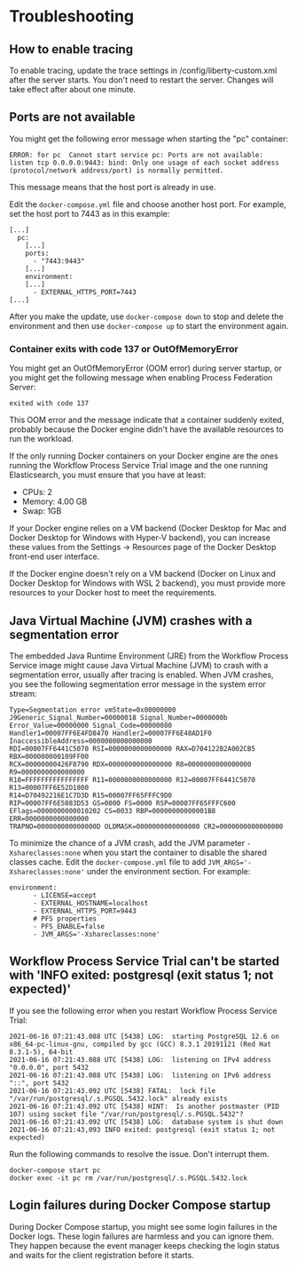 # Troubleshooting

## How to enable tracing

   To enable tracing, update the trace settings in <local workspace>/config/liberty-custom.xml after the server starts.  You don't need to restart the server. Changes will take effect after about one minute.

## Ports are not available

You might get the following error message when starting the "pc" container:

```
ERROR: for pc  Cannot start service pc: Ports are not available: listen tcp 0.0.0.0:9443: bind: Only one usage of each socket address (protocol/network address/port) is normally permitted.
```

This message means that the host port is already in use.

Edit the `docker-compose.yml` file and choose another host port. For example, set the host port to 7443 as in this example:

```
[...]
  pc:
    [...]    
    ports:
      - "7443:9443"
    [...] 
    environment:
    [...] 
      - EXTERNAL_HTTPS_PORT=7443
[...]
```

 After you make the update, use `docker-compose down` to stop and delete the environment and then use  `docker-compose up` to start the environment again.

### Container exits with code 137 or OutOfMemoryError

You might get an OutOfMemoryError (OOM error) during server startup, or you might get the following message when enabling Process Federation Server:

```
exited with code 137
```

This OOM error and the message indicate that a container suddenly exited, probably because the Docker engine didn't have the available resources to run the workload. 

If the only running Docker containers on your Docker engine are the ones running the Workflow Process Service Trial image and the one running Elasticsearch, you must ensure that you have at least:
- CPUs: 2
- Memory: 4.00 GB
- Swap: 1GB

If your Docker engine relies on a VM backend (Docker Desktop for Mac and Docker Desktop for Windows with Hyper-V backend), you can increase these values from the Settings -> Resources page of the Docker Desktop front-end user interface. 

If the Docker engine doesn't rely on a VM backend (Docker on Linux and Docker Desktop for Windows with WSL 2 backend), you must provide more resources to your Docker host to meet the requirements.

## Java Virtual Machine (JVM) crashes with a segmentation error

The embedded Java Runtime Environment (JRE) from the Workflow Process Service image might cause Java Virtual Machine (JVM) to crash with a segmentation error, usually after tracing is enabled. When JVM crashes, you see the following segmentation error message in the system error stream:

```
Type=Segmentation error vmState=0x00000000
J9Generic_Signal_Number=00000018 Signal_Number=0000000b Error_Value=00000000 Signal_Code=00000080
Handler1=00007FF6E4FD8470 Handler2=00007FF6E48AD1F0 InaccessibleAddress=0000000000000000
RDI=00007FF6441C5070 RSI=0000000000000000 RAX=D704122B2A002CB5 RBX=000000000109FF00
RCX=00000000426F8790 RDX=0000000000000000 R8=0000000000000000 R9=0000000000000000
R10=FFFFFFFFFFFFFFFF R11=0000000000000000 R12=00007FF6441C5070 R13=00007FF6E52D1800
R14=D70492216E1C7D3D R15=00007FF65FFFC9D0
RIP=00007FF6E5083D53 GS=0000 FS=0000 RSP=00007FF65FFFC600
EFlags=0000000000010202 CS=0033 RBP=00000000000001B8 ERR=0000000000000000
TRAPNO=000000000000000D OLDMASK=0000000000000000 CR2=0000000000000000

```

To minimize the chance of a JVM crash, add the JVM parameter `-Xshareclasses:none` when you start the container to disable the shared classes cache. Edit the `docker-compose.yml` file to add `JVM_ARGS='-Xshareclasses:none'` under the environment section. For example:

```
environment:
      - LICENSE=accept
      - EXTERNAL_HOSTNAME=localhost
      - EXTERNAL_HTTPS_PORT=9443
      # PFS properties
      - PFS_ENABLE=false
      - JVM_ARGS='-Xshareclasses:none'
```

## Workflow Process Service Trial can't be started with 'INFO exited: postgresql (exit status 1; not expected)'

If you see the following error when you restart Workflow Process Service Trial:
```
2021-06-16 07:21:43.088 UTC [5438] LOG:  starting PostgreSQL 12.6 on x86_64-pc-linux-gnu, compiled by gcc (GCC) 8.3.1 20191121 (Red Hat 8.3.1-5), 64-bit
2021-06-16 07:21:43.088 UTC [5438] LOG:  listening on IPv4 address "0.0.0.0", port 5432
2021-06-16 07:21:43.088 UTC [5438] LOG:  listening on IPv6 address "::", port 5432
2021-06-16 07:21:43.092 UTC [5438] FATAL:  lock file "/var/run/postgresql/.s.PGSQL.5432.lock" already exists
2021-06-16 07:21:43.092 UTC [5438] HINT:  Is another postmaster (PID 107) using socket file "/var/run/postgresql/.s.PGSQL.5432"?
2021-06-16 07:21:43.092 UTC [5438] LOG:  database system is shut down
2021-06-16 07:21:43,093 INFO exited: postgresql (exit status 1; not expected)
```

Run the following commands to resolve the issue. Don't interrupt them.
```
docker-compose start pc
docker exec -it pc rm /var/run/postgresql/.s.PGSQL.5432.lock
```

## Login failures during Docker Compose startup

During Docker Compose startup, you might see some login failures in the Docker logs. These login failures are harmless and you can ignore them. They happen because the event manager keeps checking the login status and waits for the client registration before it starts. 

